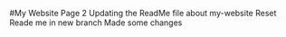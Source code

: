 #My Website Page 2
Updating the ReadMe file about my-website
Reset Reade me in new branch
Made some changes
